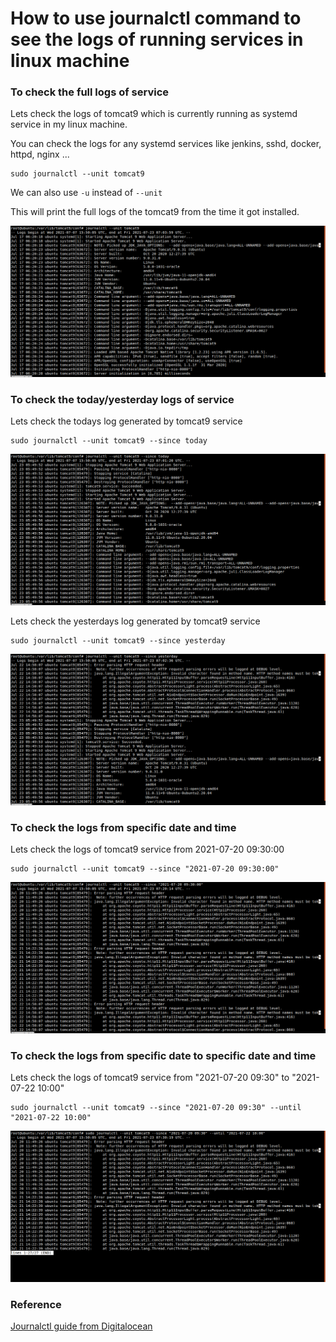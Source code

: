 # How to use journalctl command to see the logs of running services in linux machine

### To check the full logs of service
Lets check the logs of tomcat9 which is currently running as systemd service in my linux machine.

You can check the logs for any systemd services like jenkins, sshd, docker, httpd, nginx ...

```
sudo journalctl --unit tomcat9 
```

We can also use `-u` instead of `--unit` 

This will print the full logs of the tomcat9 from the time it got installed.

![journalctl](/content/linux/tutorials/journalctl/images/unit/journalctl-tomcat9-full.png)

### To check the today/yesterday logs of service

Lets check the todays log generated by tomcat9 service
```
sudo journalctl --unit tomcat9 --since today
```

![journalctl](/content/linux/tutorials/journalctl/images/unit/journalctl-tomcat9-today.png)

Lets check the yesterdays log generated by tomcat9 service
```
sudo journalctl --unit tomcat9 --since yesterday
```

![journalctl](/content/linux/tutorials/journalctl/images/unit/journalctl-tomcat9-yesterday.png)

### To check the logs from specific date and time
Lets check the logs of tomcat9 service from 2021-07-20 09:30:00
```
sudo journalctl --unit tomcat9 --since "2021-07-20 09:30:00"
```

![journalctl](/content/linux/tutorials/journalctl/images/unit/journalctl-tomcat9-specific-date-time.png)

### To check the logs from specific date to specific date and time
Lets check the logs of tomcat9 service from "2021-07-20 09:30" to "2021-07-22 10:00"
```
sudo journalctl --unit tomcat9 --since "2021-07-20 09:30" --until "2021-07-22 10:00"
```

![journalctl](/content/linux/tutorials/journalctl/images/unit/journalctl-tomcat9-specific-date-time-to-date.png)

### Reference
[Journalctl guide from Digitalocean](https://www.digitalocean.com/community/tutorials/how-to-use-journalctl-to-view-and-manipulate-systemd-logs)
